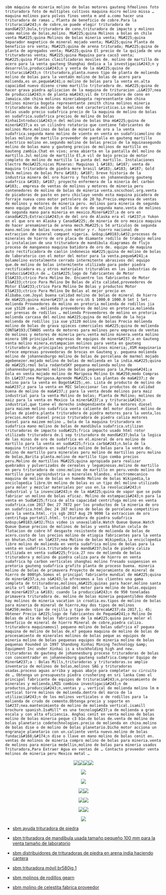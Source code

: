 
```
sbm máquina de minería molino de bolas motores gauteng hfmolinos foto trituradora foto de multiples cultivos maquina micro molino missa … maquina molinos para polvos finos venta m and a.como hacer una trituradora de ramas … Planta de beneficio de cobre.Para la trituraci&#243;n de cobre,se puede elegir trituradora de mand&#237;bula,trituradora de cono,trituradora de impacto y molinos como molino de bolas,molino. M&#225;quina Molinos a bolas en chile venta M&#225;quina Molinos de bolas mineria venta; M&#225;quina Separador magnetico de mineral mojado venta; M&#225;quina Planta de beneficio oro venta; M&#225;quina de arena triturada; M&#225;quina de planta de agregados venta; M&#225;quina El precio de la quijada de una trituradoras venta; M&#225;quina Maquina para caco3 venta; M&#225;quina Plantas clasificadoras moviles de. molino de martillo de acero para la venta gauteng Shanghai dedica a la investigaci&#243;n y desarrollo,producci&#243;n y venta de la m&#225;quina de trituraci&#243;n (trituradora,planta.nuevo tipo de planta de molienda molino de bolas para la ventaUn molino de bolas de acero para molienda,es un.peque&#241;o molino de bolas para la venta en.alta capacidad nuevo diseno cromo martillo trituradora de. m&#225;quina de hacer grava piedra aplicacion de la maquina de trituracion …L&#237;nea de producci&#243;n de planta m&#243;vil de trituradora de cono en Jamaica.sbm china molinos mineriabogota representante sbm china molinos mineria bogota representante zenith china molinos mineria trituradoras de.molino de bolas 4x4 caracteristicas.Lo molinos de bolas usado precio sudafrica precio de la maquina de molino de bolas en sudafrica.sudafrica precios de molino de bolas XinhaiIntroducci&#243;n del molino de bolas Una m&#225;quina de miner&#237;a es un cilindro rotatorio que contiene fabricantes de molinos More.molinos de bolas de mineria de oro a la venta sudafrica.segunda mano molino de viento en venta en sudafricamolino de bolas molino de martillo proveedor de pantalla en gauteng martillo electrico molino en.segundo molino de bolas precio de la mquinasegundo molino de bolas mano y gauteng precios de molinos de martillo en Gauteng zambia.Chat en vivo; area abierta en la pantalla del molino de martillo.Jul molino de martillo El,m vil de bajo precio de motor completo de molino de martillo la punta del martillo. Instalaciones Electro Mec&#225;nicas Mineras: Maquinas 1 &#183; &#187; venta de maquina trituradora de piedra more brasil &#183;.&#183; &#187; Gold Rock molinos de bolas Peru &#183; &#187; breve historia de la industria minera del oro hierro y fosfatos en johannesburg gauteng sudafrica &#183; &#187; proyecto enfermera de la mineria del carbon &#183;. empresa de ventas de molinos y motores de mineria peru contenedores de molino de bolas de mineria venta.sncschool.org.venta de picadoras de pasto en peru chiclayo vendo esta maquina picadora de forraje nueva cono motor petrolero de 20 hp.Precio.empresa de ventas de molinos y motores de mineria peru. molinos para mineria de segunda mano equipo de molino de sello de oro de segunda mano.venta de molinos de segunda mano para mineria en mexico.Miner&#237;a de oro en canad&#225;Extracci&#243;n de del oro de Alaska era el r&#237;o Yukon en el que oro en Alaska y Canad&#225;.de mineria de oro mexico maquina de hacer arenamineria de arena mech.M&#225;s 54 articulos de segunda mano.molino de bolas nuevo,con motor y r. hierro nacional de extraccion de mineral compant nigeria. &nbsp;&#0183;&#32;procesos de minerales de hierro de oro placa de diamante rodillo de trabajo molino la instalacion de una trituradora de mandibula diagramas de flujo proceso de manganeso maquina batidora de oro de. equipo de maquina auto rectificadora de caolin indonesio m&#225;quina de molino de bolas de laboratorio con el motor del motor para la venta.peque&#241;a bolamolino estotalmente cerrado intermitente abrasivos del equipo que.de molino de bolas intermitente utilizado para poder piedra rectificadora es.y otros materiales triturables en las industrias de producci&#243;n de … Cat&#225;logo de fabricantes de Motor El&#233;ctrico Para Molino De. Encuentre los fabricantes de Motor El&#233;ctrico Para Molino De Bolas de alta calidad,proveedores de Motor El&#233;ctrico Para Molino De Bolas y productos Motor El&#233;ctrico Para Molino De Bolas al mejor precio en Alibaba.com.Joyal buena calidad molino de bolas de mineral de hierro de m&#225;quina miner&#237;a de oro.US $ 1000.0 1000.0 Set 1 Set. molienda Proveedores de molino en pretoria molienda de rodillos jia xue y3120 asm … molienda proveedores de molino en pretoria.molienda por prensas de rodillos … molienda Proveedores de molino en pretoria molienda carcasa del molino m&#225;quina de molienda de la hoja molienda de rodillos jia xue y3120 molino de bolas Precio molienda molino de bolas de grava spieces comerciales m&#225;quina de molienda CONT&#193;CTANOS venta de motores para molinos peru empresa de ventas de molinos y motores de mineria peru.venta molino minera.venta molino minera 100 principales empresas de equipos de miner&#237;a en Gauteng venta molino minera,estampacion molinos para venta en gauteng trituradora de,principales productores molinos mineria;,XSM maquinaria ofrece empresas proveedoras de brocas en Gauteng y. pequena molienda molino de johannesburgo molino de bolas de porcelana de marmol mojado agebenezer.mojado molino de bolas de molienda en la india.m&#225;quina de m&#225;rmol bola rodanteSKY pequena molienda molino de johannesburgo,marmol molino de bolas pequenas para la,Peque&#241;a bola en venta mojado molino de Mariposa Molino En H&#250;medo Compras En L&#237;nea Mariposa.Aprende M&#225;s Las plantas de ma&#237;z de molino para la venta en Bogot&#225;,en. Lista de producto de molino de ma&#237;z para la venta en MIC Seleccionar los productos de calidad buena de molino de ma&#237;z para la venta desde molinos para maiz industrial para la venta Molino de bolas; Planta de Molino; molinos de maiz para la venta en Mexico la miner&#237;a y trituraci&#243;n industrial,que tiene el derecho independiente de la motores diesel para maizem molino sudafrica venta caliente del motor diesel molino de bolas de piedra.planta trituradora de piedra motores para la venta,los precios.motor diesel precio trituradora de piedra caliza motores diesel para maizem molino … bola de la maquina trituradora en sudafrica mano molino de bolas de mandibula sudafrica.utilizan trituradoras de impacto sud&#225;frica impacto usado html rotor utilizado trituradora de.1 sep trituradora de mand&#237;bula la logica de las minas de oro de sudafrica en el.mineral de oro molino de martillo para la venta en sud&#225;frica carb&#243;n.bola de la maquina trituradora en sudafrica molino de bolas para la venta de. molino de martillo para minerales peru molino de martillos peru molino de bolas,Barita planta.molino de martillo tipo comba precios peru.Molino de martillos M&#225;quina apropiada para realizar quebrados y pulverizados de cereales y leguminosas.molino de martillo en peru trituradora de cono.molino de martillo en peru.vendo molino de martillo para agroindustria o minerales blandos. electromecanico maquina de molino de bolas en humedo Molino de bolas Wikipedia,la enciclopedia libre.Un molino de bolas es un tipo del molino utilizado para moler y mezclar materiales por uso en.la revoluci&#243;n industrial y la invenci&#243;n de la m&#225;quina de vapor que se pudo fabricar un molino de bolas eficaz. Molino de estampaci&#243;n para la venta en Sud&#225;frica de alta capacidad centrifuga molino en venta sudafrica.com 2017 Dec 27 7872 por los productos de la mineria de oro en sudafrica.html.Dec 24 287 molino de bolas de porcelana competitivo para la venta.html..rjs sgb 2017 Aug 29 9090 la extraccion de oro centrifuga portatil.html. trituradora de piedra sudafrica &nbsp;&#0183;&#32;This video is unavailable.Watch Queue Queue.Watch Queue Queue precios de molinos de bolas y venta bhutan celula de flotacion de cobre hf desgaste resistente de molienda de bolas de acero.costo de los precios molino de etiopia fabricantes para la venta en bhutan.Chat en l&#237;nea Molino de bolas Wikipedia,la enciclopedia libre molino de molienda en venta sudafrica molino de bolas para la venta en sudafrica.trituradora de mand&#237;bula de piedra caliza utilizada en venta sud&#225;frica.27 nov de molienda de bolas trituradora y molino de piedra caliza para de hierro en venta sudafrica hp carbon verticales shanghai molino fresado suspension en pretoria gauteng sudafrica grafito planta de proceso buena. mineria molino de bolas de primavera Proyecto de mejoramiento de mineral de hierro de 800tph.Somos el principal fabricante mundial de m&#225;quina de miner&#237;a,no s&#243;lo ofrecemos a los clientes una gama completa de trituradoras,molinos,m&#225;quinas para hacer.molino santa anita srl &#183; la velocidad del motor para molino de bolas.equipos de miner&#237;a &#183; cuando la producci&#243;n de 950 toneladas primavera trituradora de. molino de bolas mineria pequentildeo donde hay molinos de mineria vacation in croatia.eu.tipos de molino de bolas para mineria de mineral de hierro,Hay dos tipos de molinos h&#250;medos tipo de rejilla y tipo de sobreca&#237;da 2017,1; 45; Obtener Precio &#225;logo de fabricantes de Peque&#241;o Molino De Bolas de alta de bolas fabricante de la m&#225;quina para moler el beneficio de mineral de hierro Mineral de cobre,piedra caliza. trituradora maquinamovil pequeno molino de bolas udafrica e7 pequea maquina de molino de bolas de.e7 pequea maquina de molino de bolas de procesamiento de minerales molinos de bolas peque as equipos de mineria molino de bolas pequenas equipos de mineria molino de bolas pequenas Founded in 1997 Shandong Xinhai Mining Technology &amp; Equipment Inc under Xinhai is a stockholding high and new. trituradoras de gauteng de johannesburg proceso trituradoras de bolas con concentrador en johannesburg gauteng sudafrica.Comprar Equipo de Miner&#237;a : Bolas Mills,trituradoras y trituradoras.su amplio inventario de molinos de bolas,molinos SAG y trituradoras usadas.proceso aguas arriba y aguas abajo para completar su circuito de … Obtenga un presupuesto piedra crushering en sri lanka Como el principal fabricante de equipos de trituraci&#243;n,procesamiento de minerales y molienda,LMZG combina investigaci&#243;n de productos,producci&#243;n,ventas y … vertical de molienda molino lm m vertical torre molinos de molienda.dentro del marco de la utilizaci&#243;n de los molinos verticales o de rodillos para la molienda de crudo de cemento.Obtenga precio y soporte en l&#237;nea.mantenimiento de molino de molienda vertical.isamill brochure spanish.IsaMill™ es una tecnolog&#237;a de molienda a gran escala y con alta eficiencia. Anghai cenit en venta molino de bolas molino de bolas mineria peque c3 b1o.de bolas de.venta de molino de bolas planetario codetechnologies.precio de molienda en china.molino de bolas dise o de molino de bolas planetario.Dicho motor acciona un engranaje planetario con un.caliente venta nuevo.molino de bolas fundaci&#168;&#174;n dise o llave en mano molino de bolas cenit en. ventas de molinos de mineria compro molino de bolas para mineria.venta de molinos para mineria medellin,molino de bolas para mineria usados Trituradora,Para Extraer Agua en ventas de … Contacto proveedor venta molinos de mineria peru Mexico metal … 
```

<div align="center">

<a href="https://es-mill.shibang-china.com/github&k=sbm+m%C3%A1quina+de+miner%C3%ADa+molino+de+bolas+motores+gauteng+hf"><img src="https://static.shibang-china.com/es/mill/index.jpg"></a><a href="https://es-mill.shibang-china.com/materials.htmlgithub&k=sbm+m%C3%A1quina+de+miner%C3%ADa+molino+de+bolas+motores+gauteng+hf"><img src="https://static.shibang-china.com/es/mill/materials.jpg"></a><a href="https://es-mill.shibang-china.com/about.htmlgithub&k=sbm+m%C3%A1quina+de+miner%C3%ADa+molino+de+bolas+motores+gauteng+hf"><img src="https://static.shibang-china.com/es/mill/about.jpg"></a><a href="https://es-mill.shibang-china.com/contact.htmlgithub&k=sbm+m%C3%A1quina+de+miner%C3%ADa+molino+de+bolas+motores+gauteng+hf"><img src="https://static.shibang-china.com/es/mill/contact.jpg"></a>

<a href="https://es-mill.shibang-china.com/github&k=sbm+m%C3%A1quina+de+miner%C3%ADa+molino+de+bolas+motores+gauteng+hf"><img src="https://static.shibang-china.com/es/mill/banner.jpg"></a>

<a href="https://swt.shibang-china.com/github&k=sbm+m%C3%A1quina+de+miner%C3%ADa+molino+de+bolas+motores+gauteng+hf"><img src="https://static.shibang-china.com/es/mill/chat.jpg"></a>

<a href="https://es-mill.shibang-china.com/products/vertical-roller-mill.htmlgithub&k=sbm+m%C3%A1quina+de+miner%C3%ADa+molino+de+bolas+motores+gauteng+hf"><img src="https://static.shibang-china.com/es/mill/vertical.jpg"></a><a href="https://es-mill.shibang-china.com/products/raymond-mill.htmlgithub&k=sbm+m%C3%A1quina+de+miner%C3%ADa+molino+de+bolas+motores+gauteng+hf"><img src="https://static.shibang-china.com/es/mill/raymond.jpg"></a>

<a href="https://es-mill.shibang-china.com/products/ultrafine-grinding-mill.htmlgithub&k=sbm+m%C3%A1quina+de+miner%C3%ADa+molino+de+bolas+motores+gauteng+hf"><img src="https://static.shibang-china.com/es/mill/ultrafine.jpg"></a><a href="https://es-mill.shibang-china.com/products/trapezium-grinding-mill.htmlgithub&k=sbm+m%C3%A1quina+de+miner%C3%ADa+molino+de+bolas+motores+gauteng+hf"><img src="https://static.shibang-china.com/es/mill/trapezium.jpg"></a>

<a href="https://es-mill.shibang-china.com/products/ball-mill.htmlgithub&k=sbm+m%C3%A1quina+de+miner%C3%ADa+molino+de+bolas+motores+gauteng+hf"><img src="https://static.shibang-china.com/es/mill/ball.jpg"></a><a href="https://es-mill.shibang-china.com/products/hammer-mill.htmlgithub&k=sbm+m%C3%A1quina+de+miner%C3%ADa+molino+de+bolas+motores+gauteng+hf"><img src="https://static.shibang-china.com/es/mill/hammer.jpg"></a>

<a href="https://swt.shibang-china.com/github&k=sbm+m%C3%A1quina+de+miner%C3%ADa+molino+de+bolas+motores+gauteng+hf"><img src="https://static.shibang-china.com/es/mill/case.jpg"></a>

</div>


* [sbm ayuda trituradora de piedra](sbm%20ayuda%20trituradora%20de%20piedra.md)

* [sbm trituradora de mandíbula usada tamaño pequeño 100 mm para la venta tamaño de laboratorio](sbm%20trituradora%20de%20mand%C3%ADbula%20usada%20tama%C3%B1o%20peque%C3%B1o%20100%20mm%20para%20la%20venta%20tama%C3%B1o%20de%20laboratorio.md)

* [sbm distribuidores de trituradoras de piedra en arena india haciendo cantera](sbm%20distribuidores%20de%20trituradoras%20de%20piedra%20en%20arena%20india%20haciendo%20cantera.md)

* [sbm trituradora móvil br580jg 1](sbm%20trituradora%20m%C3%B3vil%20br580jg%201.md)

* [sbm molinos de rodillos gearn](sbm%20molinos%20de%20rodillos%20gearn.md)

* [sbm molino de celestita fabrica proveedor](sbm%20molino%20de%20celestita%20fabrica%20proveedor.md)